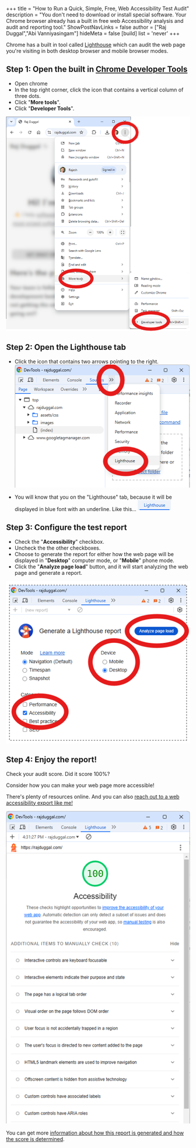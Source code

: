 +++
title = "How to Run a Quick, Simple, Free, Web Accessibility Test Audit"
description = "You don't need to download or install special software. Your Chrome browser already has a built in free web Accessibility analysis and audit and reporting tool."
ShowPostNavLinks = false
author = ["Raj Duggal","Abi Vanniyasingam"]
hideMeta = false
[build]
    list = 'never'
+++

Chrome has a built in tool called [Lighthouse](https://developer.chrome.com/docs/lighthouse/overview) which can audit the web page you're visiting in both desktop browser and mobile browser modes.


## Step 1: Open the built in [Chrome Developer Tools](https://developer.chrome.com/docs/devtools)

* Open chrome
* In the top right corner, click the icon that contains a vertical column of three dots.
* Click "__More tools__".
* Click "__Developer Tools__".

![developer-tools](developer-tools.png)

## Step 2: Open the Lighthouse tab 

* Click the icon that contains two arrows pointing to the right.
![lighthouse](lighthouse.png)

* You will know that you on the "Lighthouse" tab, because it will be displayed in blue font with an underline. Like this...
![lighthouse-tab](lighthouse-tab.png)

## Step 3: Configure the test report

* Check the "__Accessibility__" checkbox.
* Uncheck the the other checkboxes.
* Choose to generate the report for either how the web page will be displayed in "__Desktop__" computer mode, or "__Mobile__" phone mode.
* Click the "__Analyze page load__" button, and it will start analyzing the web page and generate a report.

![report](report.png)

## Step 4: Enjoy the report!

Check your audit score. Did it score 100%?

Consider how you can make your web page more accessible!

There's plenty of resources online. And you can also [reach out to a web accessibility export like me!](https://clarity.fm/rajduggal/precall/free)

![result](result.png)

You can get more [information about how this report is generated and how the score is determined](https://developer.chrome.com/docs/lighthouse/accessibility/scoring).

